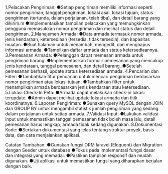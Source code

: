 1.Pelacakan Pengiriman:
●Setiap pengiriman memiliki informasi seperti nomor pengiriman, tanggal pengiriman, lokasi asal, lokasi tujuan, status pengiriman (tertunda, dalam perjalanan, telah tiba), dan detail barang yang dikirim.m
●Implementasikan tampilan pelacakan yang memungkinkan pengguna memasukkan nomor pengiriman dan melihat status dan detail pengiriman.
2.Manajemen Armada:
●Data armada termasuk nomor armada, jenis kendaraan, ketersediaan (tersedia, tidak tersedia), dan kapasitas muatan.
●Buat halaman untuk menambah, mengedit, dan menghapus informasi armada.
●Tampilkan daftar armada dan status ketersediaannya.
3.Pemesanan Armada:
●Pelanggan dapat memesan armada untuk pengiriman barang.
●Implementasikan formulir pemesanan yang mencakup jenis kendaraan, tanggal pemesanan, dan detail barang.
●Setelah pemesanan berhasil, update status ketersediaan armada.
4.Pencarian dan Filter:
●Tambahkan fitur pencarian untuk mencari pengiriman berdasarkan nomor pengiriman atau lokasi tujuan.
●Tambahkan filter untuk menampilkan armada berdasarkan jenis kendaraan atau ketersediaan.
5.Lokasi Check-In Peta:
●Armada dapat melakukan check-in lokasi terupdate.
●Admin dapat melihat update lokasi armada dan titik koordinatnya.
6.Laporan Pengiriman:
●Gunakan query MySQL dengan JOIN dan GROUP BY untuk mengambil statistik jumlah pengiriman yang sedang dalam perjalanan untuk setiap armada.
7.Validasi Input:
●Lakukan validasi input untuk memastikan tanggal pemesanan tidak boleh masa lalu, detail pemesanan harus lengkap, armada tidak sedang digunakan.
8.Dokumentasi Kode:
●Sertakan dokumentasi yang jelas tentang struktur proyek, basis data, dan cara menjalankan aplikasi.

Catatan Tambahan:
●Gunakan fungsi ORM laravel (Eloquent) dan Migration dengan Seeder untuk database
●Fokus pada implementasi fungsi dasar dan integrasi yang memadai.
●Pastikan tampilan responsif dan mudah digunakan.
●Uji aplikasi untuk memastikan fungsi yang diharapkan berjalan dengan baik.
